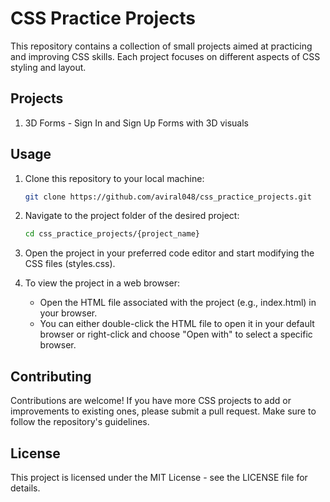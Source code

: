 # CSS Practice Projects

This repository contains a collection of small projects aimed at practicing and improving CSS skills. Each project focuses on different aspects of CSS styling and layout.

## Projects

1. 3D Forms - 
   Sign In and Sign Up Forms with 3D visuals

## Usage

1. Clone this repository to your local machine:

   ```bash
   git clone https://github.com/aviral048/css_practice_projects.git
   ```

2. Navigate to the project folder of the desired project:

   ```bash
   cd css_practice_projects/{project_name}
   ```

3. Open the project in your preferred code editor and start modifying the CSS files (styles.css).

4. To view the project in a web browser:
   - Open the HTML file associated with the project (e.g., index.html) in your browser.
   - You can either double-click the HTML file to open it in your default browser or right-click and choose "Open with" to select a specific browser.

## Contributing

Contributions are welcome! If you have more CSS projects to add or improvements to existing ones, please submit a pull request. Make sure to follow the repository's guidelines.

## License

This project is licensed under the MIT License - see the LICENSE file for details.
